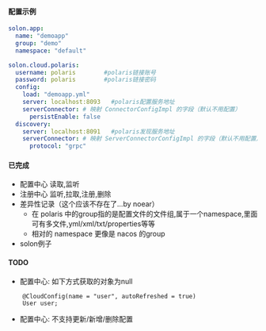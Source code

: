 
#### 配置示例

```yml
solon.app:
  name: "demoapp"
  group: "demo"
  namespace: "default"

solon.cloud.polaris:
  username: polaris        #polaris链接账号
  password: polaris        #polaris链接密码
  config:
    load: "demoapp.yml"
    server: localhost:8093   #polaris配置服务地址
    serverConnector: # 映射 ConnectorConfigImpl 的字段（默认不用配置）
      persistEnable: false
  discovery:
    server: localhost:8091   #polaris发现服务地址
    serverConnector: # 映射 ServerConnectorConfigImpl 的字段（默认不用配置）
      protocol: "grpc" 
```

#### 已完成
+ 配置中心 读取,监听
+ 注册中心 监听,拉取,注册,删除
+ 差异性记录（这个应该不存在了...by noear）
    + 在 polaris 中的group指的是配置文件的文件组,属于一个namespace,里面可有多文件,yml/xml/txt/properties等等
    + 相对的 namespace 更像是 nacos 的group
+ solon例子


#### TODO 
+ 配置中心: 如下方式获取的对象为null
``` 
    @CloudConfig(name = "user", autoRefreshed = true)
    User user;
```

+ 配置中心: 不支持更新/新增/删除配置

